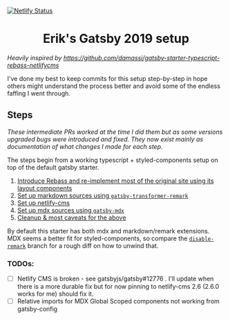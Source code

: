 [![Netlify Status](https://api.netlify.com/api/v1/badges/09b68422-f4b0-4a28-8fe7-c6fdf05fae79/deploy-status)](https://app.netlify.com/sites/festive-villani-316b3c/deploys)

<h1 align="center">
  Erik's Gatsby 2019 setup
</h1>

_Heavily inspired by
https://github.com/damassi/gatsby-starter-typescript-rebass-netlifycms_

I've done my best to keep commits for this setup step-by-step in hope others
might understand the process better and avoid some of the endless faffing I went
through.

## Steps

_These intermediate PRs worked at the time I did them but as some versions
upgraded bugs were introduced and fixed. They now exist mainly as documentation
of what changes I made for each step_.

The steps begin from a working typescript + styled-components setup on top of
the default gatsby starter.

1. [Introduce Rebass and re-implement most of the original site using its layout
   components](https://github.com/erikdstock/gatsby-starter-ts-mdx/pull/4)
2. [Set up markdown sources using `gatsby-transformer-remark`](https://github.com/erikdstock/gatsby-starter-ts-mdx/pull/9)
3. [Set up netlify-cms](https://github.com/erikdstock/gatsby-starter-ts-mdx/pull/10)
4. [Set up mdx sources using `gatsby-mdx`](https://github.com/erikdstock/gatsby-starter-ts-mdx/pull/11)
5. [Cleanup & most caveats for the above](https://github.com/erikdstock/gatsby-starter-ts-mdx/pull/12)

By default this starter has both mdx and markdown/remark extensions. MDX seems a
better fit for styled-components, so compare the
[`disable-remark`](https://github.com/erikdstock/gatsby-ts-2019/compare/disable-remark?expand=1)
branch for a rough diff on how to unwind that.

### TODOs:

- [ ] Netlify CMS is broken - see gatsbyjs/gatsby#12776 . I'll update when there
      is a more durable fix but for now pinning to netlify-cms 2.6 (2.6.0 works
      for me) should fix it.
- [ ] Relative imports for MDX Global Scoped components not working from
      gatsby-config
